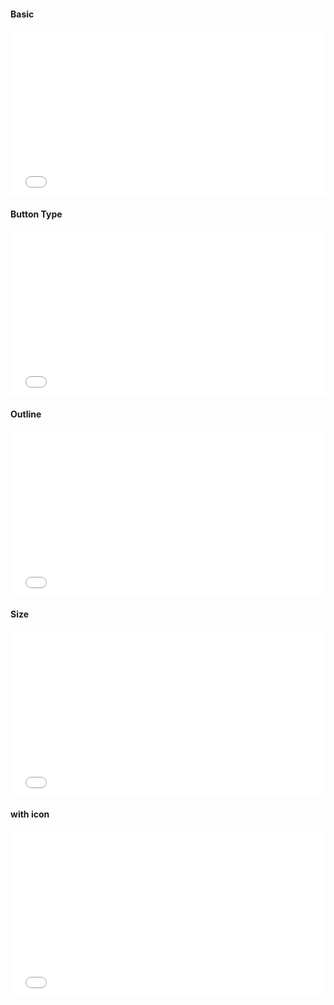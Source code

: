 #### Basic
<iframe height='265' scrolling='no' title='gvu-button-basic' src='//codepen.io/gloriaJun/embed/wEBBzQ/?height=265&theme-id=0&default-tab=html,result&embed-version=2' frameborder='no' allowtransparency='true' allowfullscreen='true' style='width: 100%;'>See the Pen <a href='https://codepen.io/gloriaJun/pen/wEBBzQ/'>gvu-button-basic</a> by gloria (<a href='https://codepen.io/gloriaJun'>@gloriaJun</a>) on <a href='https://codepen.io'>CodePen</a>.
</iframe>

#### Button Type
<iframe height='265' scrolling='no' title='gvu-button-type' src='//codepen.io/gloriaJun/embed/mGyyRx/?height=265&theme-id=0&default-tab=html,result&embed-version=2' frameborder='no' allowtransparency='true' allowfullscreen='true' style='width: 100%;'>See the Pen <a href='https://codepen.io/gloriaJun/pen/mGyyRx/'>gvu-button-type</a> by gloria (<a href='https://codepen.io/gloriaJun'>@gloriaJun</a>) on <a href='https://codepen.io'>CodePen</a>.
</iframe>

#### Outline
<iframe height='265' scrolling='no' title='gvu-button-outline' src='//codepen.io/gloriaJun/embed/jvEPVM/?height=265&theme-id=0&default-tab=html,result&embed-version=2' frameborder='no' allowtransparency='true' allowfullscreen='true' style='width: 100%;'>See the Pen <a href='https://codepen.io/gloriaJun/pen/jvEPVM/'>gvu-button-outline</a> by gloria (<a href='https://codepen.io/gloriaJun'>@gloriaJun</a>) on <a href='https://codepen.io'>CodePen</a>.
</iframe>

#### Size
<iframe height='265' scrolling='no' title='gvu-button-outline' src='//codepen.io/gloriaJun/embed/NLPPpJ/?height=265&theme-id=0&default-tab=html,result&embed-version=2' frameborder='no' allowtransparency='true' allowfullscreen='true' style='width: 100%;'>See the Pen <a href='https://codepen.io/gloriaJun/pen/NLPPpJ/'>gvu-button-outline</a> by gloria (<a href='https://codepen.io/gloriaJun'>@gloriaJun</a>) on <a href='https://codepen.io'>CodePen</a>.

#### Style
<iframe height='265' scrolling='no' title='gvu-button-style' src='//codepen.io/gloriaJun/embed/VGYvMa/?height=265&theme-id=0&default-tab=html,result&embed-version=2' frameborder='no' allowtransparency='true' allowfullscreen='true' style='width: 100%;'>See the Pen <a href='https://codepen.io/gloriaJun/pen/VGYvMa/'>gvu-button-style</a> by gloria (<a href='https://codepen.io/gloriaJun'>@gloriaJun</a>) on <a href='https://codepen.io'>CodePen</a>.
</iframe>

#### with icon
<iframe height='265' scrolling='no' title='gvu-button-with-icon' src='//codepen.io/gloriaJun/embed/xabRbp/?height=265&theme-id=0&default-tab=html,result&embed-version=2' frameborder='no' allowtransparency='true' allowfullscreen='true' style='width: 100%;'>See the Pen <a href='https://codepen.io/gloriaJun/pen/xabRbp/'>gvu-button-with-icon</a> by gloria (<a href='https://codepen.io/gloriaJun'>@gloriaJun</a>) on <a href='https://codepen.io'>CodePen</a>.
</iframe>

